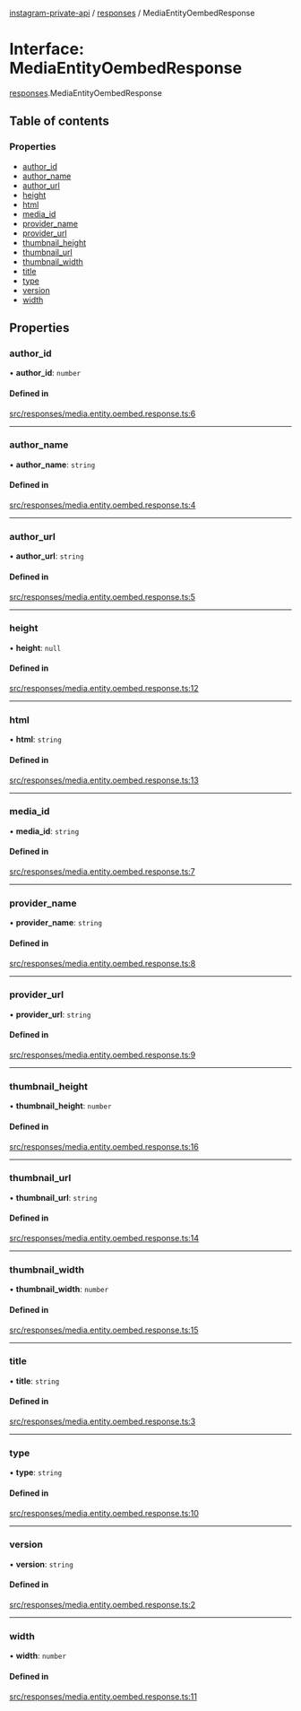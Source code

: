 [instagram-private-api](../../README.md) / [responses](../../modules/responses.md) / MediaEntityOembedResponse

# Interface: MediaEntityOembedResponse

[responses](../../modules/responses.md).MediaEntityOembedResponse

## Table of contents

### Properties

- [author\_id](MediaEntityOembedResponse.md#author_id)
- [author\_name](MediaEntityOembedResponse.md#author_name)
- [author\_url](MediaEntityOembedResponse.md#author_url)
- [height](MediaEntityOembedResponse.md#height)
- [html](MediaEntityOembedResponse.md#html)
- [media\_id](MediaEntityOembedResponse.md#media_id)
- [provider\_name](MediaEntityOembedResponse.md#provider_name)
- [provider\_url](MediaEntityOembedResponse.md#provider_url)
- [thumbnail\_height](MediaEntityOembedResponse.md#thumbnail_height)
- [thumbnail\_url](MediaEntityOembedResponse.md#thumbnail_url)
- [thumbnail\_width](MediaEntityOembedResponse.md#thumbnail_width)
- [title](MediaEntityOembedResponse.md#title)
- [type](MediaEntityOembedResponse.md#type)
- [version](MediaEntityOembedResponse.md#version)
- [width](MediaEntityOembedResponse.md#width)

## Properties

### author\_id

• **author\_id**: `number`

#### Defined in

[src/responses/media.entity.oembed.response.ts:6](https://github.com/Nerixyz/instagram-private-api/blob/b3351b9/src/responses/media.entity.oembed.response.ts#L6)

___

### author\_name

• **author\_name**: `string`

#### Defined in

[src/responses/media.entity.oembed.response.ts:4](https://github.com/Nerixyz/instagram-private-api/blob/b3351b9/src/responses/media.entity.oembed.response.ts#L4)

___

### author\_url

• **author\_url**: `string`

#### Defined in

[src/responses/media.entity.oembed.response.ts:5](https://github.com/Nerixyz/instagram-private-api/blob/b3351b9/src/responses/media.entity.oembed.response.ts#L5)

___

### height

• **height**: ``null``

#### Defined in

[src/responses/media.entity.oembed.response.ts:12](https://github.com/Nerixyz/instagram-private-api/blob/b3351b9/src/responses/media.entity.oembed.response.ts#L12)

___

### html

• **html**: `string`

#### Defined in

[src/responses/media.entity.oembed.response.ts:13](https://github.com/Nerixyz/instagram-private-api/blob/b3351b9/src/responses/media.entity.oembed.response.ts#L13)

___

### media\_id

• **media\_id**: `string`

#### Defined in

[src/responses/media.entity.oembed.response.ts:7](https://github.com/Nerixyz/instagram-private-api/blob/b3351b9/src/responses/media.entity.oembed.response.ts#L7)

___

### provider\_name

• **provider\_name**: `string`

#### Defined in

[src/responses/media.entity.oembed.response.ts:8](https://github.com/Nerixyz/instagram-private-api/blob/b3351b9/src/responses/media.entity.oembed.response.ts#L8)

___

### provider\_url

• **provider\_url**: `string`

#### Defined in

[src/responses/media.entity.oembed.response.ts:9](https://github.com/Nerixyz/instagram-private-api/blob/b3351b9/src/responses/media.entity.oembed.response.ts#L9)

___

### thumbnail\_height

• **thumbnail\_height**: `number`

#### Defined in

[src/responses/media.entity.oembed.response.ts:16](https://github.com/Nerixyz/instagram-private-api/blob/b3351b9/src/responses/media.entity.oembed.response.ts#L16)

___

### thumbnail\_url

• **thumbnail\_url**: `string`

#### Defined in

[src/responses/media.entity.oembed.response.ts:14](https://github.com/Nerixyz/instagram-private-api/blob/b3351b9/src/responses/media.entity.oembed.response.ts#L14)

___

### thumbnail\_width

• **thumbnail\_width**: `number`

#### Defined in

[src/responses/media.entity.oembed.response.ts:15](https://github.com/Nerixyz/instagram-private-api/blob/b3351b9/src/responses/media.entity.oembed.response.ts#L15)

___

### title

• **title**: `string`

#### Defined in

[src/responses/media.entity.oembed.response.ts:3](https://github.com/Nerixyz/instagram-private-api/blob/b3351b9/src/responses/media.entity.oembed.response.ts#L3)

___

### type

• **type**: `string`

#### Defined in

[src/responses/media.entity.oembed.response.ts:10](https://github.com/Nerixyz/instagram-private-api/blob/b3351b9/src/responses/media.entity.oembed.response.ts#L10)

___

### version

• **version**: `string`

#### Defined in

[src/responses/media.entity.oembed.response.ts:2](https://github.com/Nerixyz/instagram-private-api/blob/b3351b9/src/responses/media.entity.oembed.response.ts#L2)

___

### width

• **width**: `number`

#### Defined in

[src/responses/media.entity.oembed.response.ts:11](https://github.com/Nerixyz/instagram-private-api/blob/b3351b9/src/responses/media.entity.oembed.response.ts#L11)
